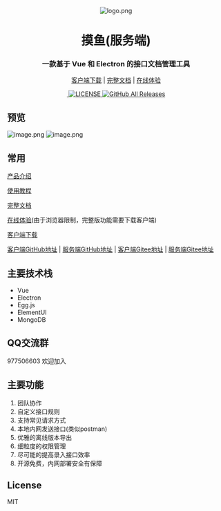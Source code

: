 <div align="center">

![logo.png](https://cdn.nlark.com/yuque/0/2021/png/612481/1617098363284-c113a5cd-6ea9-4f99-89bd-d98de7660192.png#align=left&display=inline&height=147&margin=%5Bobject%20Object%5D&name=image.png&originHeight=147&originWidth=199&size=12679&status=done&style=none&width=199)


# 摸鱼(服务端)


### 一款基于 Vue 和 Electron 的接口文档管理工具


[客户端下载](https://gitee.com/shuzhikai/moyu/attach_files/626980/download/moyu%20Setup%200.2.2.exe) | [完整文档](https://www.yuque.com/shuxiaokai/moyu) | [在线体验](https://online.jobtool.cn/)


<div align="center">
  <a href="https://github.com/trueleaf/moyu/releases/latest">
    <img src="https://img.shields.io/github/v/release/trueleaf/moyu?style=flat-square" alt="">
  </a>

  <a href="https://github.com/trueleaf/moyu/blob/master/LICENSE">
    <img src="https://img.shields.io/github/license/trueleaf/moyu" alt="LICENSE">
  </a>

  <a href="https://github.com/trueleaf/moyu/releases/latest">
    <img alt="GitHub All Releases" src="https://img.shields.io/github/downloads/trueleaf/moyu/total">
  </a>
</div>

</div>



## 预览
![image.png](https://cdn.nlark.com/yuque/0/2021/png/612481/1617098438926-11669d66-609c-4514-b895-af06dd281633.png#align=left&display=inline&height=909&margin=%5Bobject%20Object%5D&name=image.png&originHeight=909&originWidth=1920&size=84829&status=done&style=shadow&width=1920)
![image.png](https://cdn.nlark.com/yuque/0/2021/png/612481/1617098455784-7ea1422b-2e51-4d22-a876-09a39bacd0c5.png#align=left&display=inline&height=909&margin=%5Bobject%20Object%5D&name=image.png&originHeight=909&originWidth=1920&size=143163&status=done&style=shadow&width=1920)


## 常用

[产品介绍](https://www.yuque.com/happymoyu/as0gig/fayyy6)

[使用教程](https://www.yuque.com/happymoyu/as0gig/npr3di)

[完整文档](https://www.yuque.com/happymoyu)


[在线体验](https://online.jobtool.cn/)(由于浏览器限制，完整版功能需要下载客户端)


[客户端下载](https://gitee.com/shuzhikai/moyu/attach_files/626980/download/moyu%20Setup%200.2.2.exe)


[客户端GitHub地址](https://github.com/trueleaf/moyu) | [服务端GitHub地址](https://github.com/trueleaf/moyu-server) | [客户端Gitee地址](https://gitee.com/shuzhikai/moyu) | [服务端Gitee地址](https://gitee.com/shuzhikai/moyu-server)

## 主要技术栈


- Vue
- Electron
- Egg.js
- ElementUI
- MongoDB
## QQ交流群


977506603 欢迎加入
## 主要功能


1. 团队协作
1. 自定义接口规则
1. 支持常见请求方式
1. 本地内网发送接口(类似postman)
1. 优雅的离线版本导出
1. 细粒度的权限管理
1. 尽可能的提高录入接口效率
1. 开源免费，内网部署安全有保障

## License

MIT
